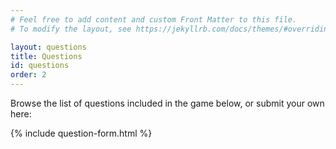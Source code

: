 ```yaml
---
# Feel free to add content and custom Front Matter to this file.
# To modify the layout, see https://jekyllrb.com/docs/themes/#overriding-theme-defaults

layout: questions
title: Questions
id: questions
order: 2
---
```


Browse the list of questions included in the game below, or submit your own here:

{% include question-form.html %}

